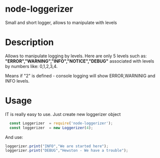 # node-loggerizer
Small and short logger, allows to manipulate with levels

# Description

Allows to manipulate logging by levels. Here are only 5 levels such as:
<b>"ERROR","WARNING","INFO","NOTICE","DEBUG"</b> associated with levels by numbers like:
0,1,2,3,4. 

Means if "2" is defined - console logging will show ERROR,WARNINIG and INFO levels.

# Usage

IT is really easy to use. Just create new loggerizer object

````javascript
  const Loggerizer 	= require('node-loggerizer');
  const loggerizer 	= new Loggerizer(4); 
````
And use:
````javascript
loggerizer.print("INFO","We are started here");
loggerizer.print("DEBUG","Hewston - We have a trouble");
````
